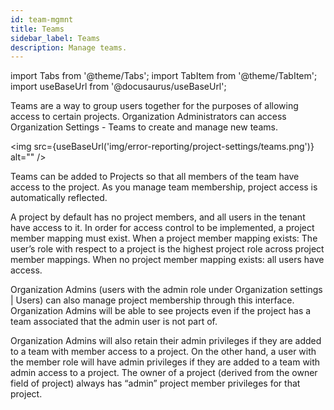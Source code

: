 ```yaml
---
id: team-mgmnt
title: Teams
sidebar_label: Teams
description: Manage teams.
---
```


import Tabs from '@theme/Tabs';
import TabItem from '@theme/TabItem';
import useBaseUrl from '@docusaurus/useBaseUrl';

Teams are a way to group users together for the purposes of allowing access to certain projects. Organization Administrators can access Organization Settings - Teams to create and manage new teams.

<img src={useBaseUrl('img/error-reporting/project-settings/teams.png')} alt="" />

Teams can be added to Projects so that all members of the team have access to the project. As you manage team membership, project access is automatically reflected.

A project by default has no project members, and all users in the tenant have access to it. In order for access control to be implemented, a project member mapping must exist. When a project member mapping exists: The user’s role with respect to a project is the highest project role across project member mappings. When no project member mapping exists: all users have access.

Organization Admins (users with the admin role under Organization settings | Users) can also manage project membership through this interface. Organization Admins will be able to see projects even if the project has a team associated that the admin user is not part of.

Organization Admins will also retain their admin privileges if they are added to a team with member access to a project. On the other hand, a user with the member role will have admin privileges if they are added to a team with admin access to a project. The owner of a project (derived from the owner field of project) always has “admin” project member privileges for that project.
